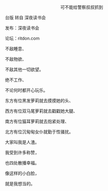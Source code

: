 <p align="center">可不能给警察叔叔抓到</p>

台版 转自 深夜读书会

发布：深夜读书会

论坛：ritdon.com

不敌睡意、

不敌物欲、

不敌其他一切欲望。

绝不工作、

不论何时都开心玩乐。

东方有位黑发萝莉就去摸摸她的头、

西方有位双马尾萝莉就去戳戳她大腿、

南方有位猫耳萝莉就去抱紧处理、

北方有位沉甸甸女仆就勤于性骚扰。

大家叫我是人渣。

我受到许多称赞，

也四处散播幸福。

像这样的小白脸，

就是我想当的。

